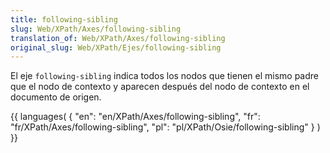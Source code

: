 ```yaml
---
title: following-sibling
slug: Web/XPath/Axes/following-sibling
translation_of: Web/XPath/Axes/following-sibling
original_slug: Web/XPath/Ejes/following-sibling
---
```

<p>
El eje <code>following-sibling</code> indica todos los nodos que tienen el mismo padre que el nodo de contexto y aparecen después del nodo de contexto en el documento de origen.
</p>{{ languages( { "en": "en/XPath/Axes/following-sibling", "fr": "fr/XPath/Axes/following-sibling", "pl": "pl/XPath/Osie/following-sibling" } ) }}
